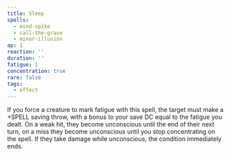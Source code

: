 ```yaml
---
title: Sleep
spells:
  - mind-spike
  - call-the-grave
  - minor-illusion
ap: 1
reaction: ''
duration: ''
fatigue: 1
concentration: true
rare: false
tags:
  - effect
---
```

If you force a creature to mark fatigue with this spell, the target must make a +SPELL saving throw, with a bonus to your save DC equal to the fatigue you dealt. On a weak hit, they become unconscious until the end of their next turn, on a miss they become unconscious until you stop concentrating on the spell. If they take damage while unconscious, the condition immediately ends.
